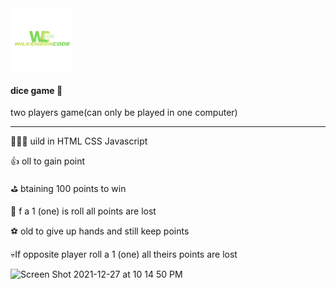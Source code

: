<img src="Wilkensonkode.png" width="100" alt="logo"/>

#### dice game 🎲

two players game(can only be played in one computer)
_______________________________________________________
👨🏾‍💻 uild in HTML CSS Javascript 

👍 oll to gain point 

⛳️ btaining 100 points to win

🎲 f a 1 (one) is roll all points are lost 

⚽️ old to give up hands and still keep points 

💀If opposite player roll a 1 (one) all theirs points are lost

 ![Screen Shot 2021-12-27 at 10 14 50 PM](https://user-images.githubusercontent.com/76856697/147524249-c188ca80-fa01-4337-b352-b6a1ecad571e.png)
